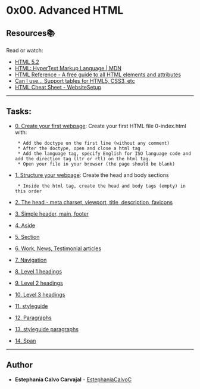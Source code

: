# 0x00. Advanced HTML

## Resources:books:
Read or watch:
* [HTML 5.2](https://intranet.hbtn.io/rltoken/0qrWxRjFnohd-DMZwIakuA)
* [HTML: HyperText Markup Language | MDN](https://intranet.hbtn.io/rltoken/M-CcOLx8YG8znnc4qxSscg)
* [HTML Reference - A free guide to all HTML elements and attributes](https://intranet.hbtn.io/rltoken/5O-P-PsGJ5tXOOmKZwTNvg)
* [Can I use… Support tables for HTML5, CSS3, etc](https://intranet.hbtn.io/rltoken/qonyw8QCI9Bf8jjiib9tug)
* [HTML Cheat Sheet - WebsiteSetup](https://intranet.hbtn.io/rltoken/IL-IEL5JBB6FuDME5oZNRQ)

---
## Tasks:

* [0. Create your first webpage](./0-index.html):
Create your first HTML file 0-index.html with:

       * Add the doctype on the first line (without any comment)
       * After the doctype, open and close a html tag
       * Add the language tag, specify English for ISO language code and add the direction tag (ltr or rtl) on the html tag.
       * Open your file in your browser (the page should be blank)

* [1. Structure your webpage](./1-index.html):
Create the head and body sections

       * Inside the html tag, create the head and body tags (empty) in this order

* [2. The head - meta charset, viewport, title, description, favicons](./2-index.html)
* [3. Simple header, main, footer](./3-index.html)
* [4. Aside](./article.html)
* [5. Section](./5-index.html)
* [6. Work, News, Testimonial articles](./6-index.html)
* [7. Navigation](./7-index.html)
* [8. Level 1 headings](./8-index.html)
* [9. Level 2 headings](./9-index.html)
* [10. Level 3 headings](./10-index.html)
* [11. styleguide](11-styleguide.html)
* [12. Paragraphs](./12-index.html)
* [13. styleguide paragraphs](13-styleguide.html)
* [14. Span](14-index.html)

---

## Author
* **Estephania Calvo Carvajal** - [EstephaniaCalvoC](https://github.com/EstephaniaCalvoC)
